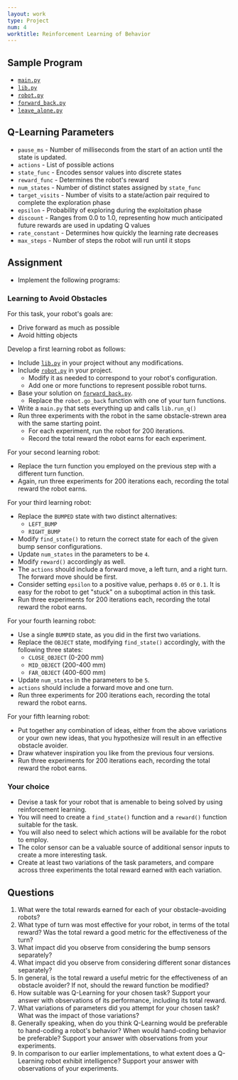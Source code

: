 ```yaml
---
layout: work
type: Project
num: 4
worktitle: Reinforcement Learning of Behavior
---
```


## Sample Program

* [`main.py`]({{site.baseurl}}/assets/programs/qlearning/main.py)
* [`lib.py`]({{site.baseurl}}/assets/programs/qlearning/lib.py)
* [`robot.py`]({{site.baseurl}}/assets/programs/qlearning/robot.py)
* [`forward_back.py`]({{site.baseurl}}/assets/programs/qlearning/forward_back.py)
* [`leave_alone.py`]({{site.baseurl}}/assets/programs/qlearning/leave_alone.py)

## Q-Learning Parameters
* `pause_ms` - Number of milliseconds from the start of an action
until the state is updated.
* `actions` - List of possible actions
* `state_func` - Encodes sensor values into discrete states
* `reward_func` - Determines the robot's reward
* `num_states` - Number of distinct states assigned by `state_func`
* `target_visits` - Number of visits to a state/action pair required
to complete the exploration phase
* `epsilon` - Probability of exploring during the exploitation phase
* `discount` - Ranges from 0.0 to 1.0, representing how much anticipated
future rewards are used in updating Q values
* `rate_constant` - Determines how quickly the learning rate decreases
* `max_steps` - Number of steps the robot will run until it stops

## Assignment

* Implement the following programs: 

### Learning to Avoid Obstacles

For this task, your robot's goals are:
* Drive forward as much as possible
* Avoid hitting objects

Develop a first learning robot as follows:
* Include [`lib.py`]({{site.baseurl}}/assets/programs/qlearning/lib.py) in 
  your project without any modifications.
* Include [`robot.py`]({{site.baseurl}}/assets/programs/qlearning/robot.py)
  in your project. 
  * Modify it as needed to correspond to your robot's configuration.
  * Add one or more functions to represent possible robot turns.
* Base your solution on [`forward_back.py`]({{site.baseurl}}/assets/programs/qlearning/forward_back.py).
  * Replace the `robot.go_back` function with one of your turn functions.
* Write a `main.py` that sets everything up and calls `lib.run_q()`
* Run three experiments with the robot in the same obstacle-strewn 
  area with the same starting point.
  * For each experiment, run the robot for 200 iterations.
  * Record the total reward the robot earns for each experiment.

For your second learning robot:
* Replace the turn function you employed on the previous step with 
  a different turn function.
* Again, run three experiments for 200 iterations each, recording
  the total reward the robot earns.
  
For your third learning robot:
* Replace the `BUMPED` state with two distinct alternatives:
  * `LEFT_BUMP`
  * `RIGHT_BUMP`
* Modify `find_state()` to return the correct state for each of
  the given bump sensor configurations.
* Update `num_states` in the parameters to be `4`.
* Modify `reward()` accordingly as well.
* The `actions` should include a forward move, a left turn, and a 
  right turn. The forward move should be first.
* Consider setting `epsilon` to a positive value, perhaps `0.05` or `0.1`.
  It is easy for the robot to get "stuck" on a suboptimal action in this
  task.
* Run three experiments for 200 iterations each, recording the total
  reward the robot earns.

For your fourth learning robot:
* Use a single `BUMPED` state, as you did in the first two variations.
* Replace the `OBJECT` state, modifying `find_state()` accordingly, with the following three states:
  * `CLOSE_OBJECT` (0-200 mm)
  * `MID_OBJECT` (200-400 mm)
  * `FAR_OBJECT` (400-600 mm)
* Update `num_states` in the parameters to be `5`.
* `actions` should include a forward move and one turn.
* Run three experiments for 200 iterations each, recording the total
  reward the robot earns.
  
For your fifth learning robot:
* Put together any combination of ideas, either from the above variations or
  your own new ideas, that you hypothesize will result 
  in an effective obstacle avoider.
* Draw whatever inspiration you like from the previous four versions.
* Run three experiments for 200 iterations each, recording the total
  reward the robot earns.

### Your choice
* Devise a task for your robot that is amenable to being solved by 
  using reinforcement learning.
* You will need to create a `find_state()` function and a `reward()`
  function suitable for the task.
* You will also need to select which actions will be available for
  the robot to employ.
* The color sensor can be a valuable source of additional sensor inputs
  to create a more interesting task.
* Create at least two variations of the task parameters, and compare
  across three experiments the total reward earned with each variation.

## Questions
1. What were the total rewards earned for each of your obstacle-avoiding
robots?
2. What type of turn was most effective for your robot, in terms of the total
reward? Was the total reward a good metric for the effectiveness of
the turn?
3. What impact did you observe from considering the bump sensors 
separately?
4. What impact did you observe from considering different sonar 
distances separately?
5. In general, is the total reward a useful metric for the effectiveness
of an obstacle avoider? If not, should the reward function be modified?
6. How suitable was Q-Learning for your chosen task? Support your answer
with observations of its performance, including its total reward.
7. What variations of parameters did you attempt for your chosen task?
What was the impact of those variations?
8. Generally speaking, when do you think Q-Learning would be preferable
to hand-coding a robot's behavior? When would hand-coding behavior
be preferable? Support your answer with observations from your
experiments.
9. In comparison to our earlier implementations, to what extent does a 
Q-Learning robot exhibit intelligence? Support your answer with observations
of your experiments.



